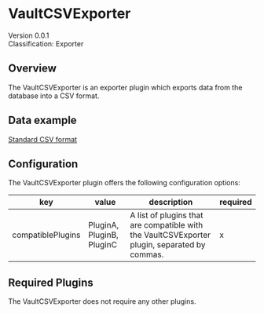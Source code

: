 # VaultCSVExporter
Version 0.0.1  
Classification: Exporter

Overview
-----
The VaultCSVExporter is an exporter plugin which exports data from the database into a CSV format.

Data example
-----

[Standard CSV format](https://en.wikipedia.org/wiki/Comma-separated_values)

Configuration
-----
The VaultCSVExporter plugin offers the following configuration options:

| key  | value | description | required |
| ------------- | ------------- |  ------------- | ------------- |
| compatiblePlugins | PluginA, PluginB, PluginC | A list of plugins that are compatible with the VaultCSVExporter plugin, separated by commas. | x

Required Plugins
-----
The VaultCSVExporter does not require any other plugins.


 
